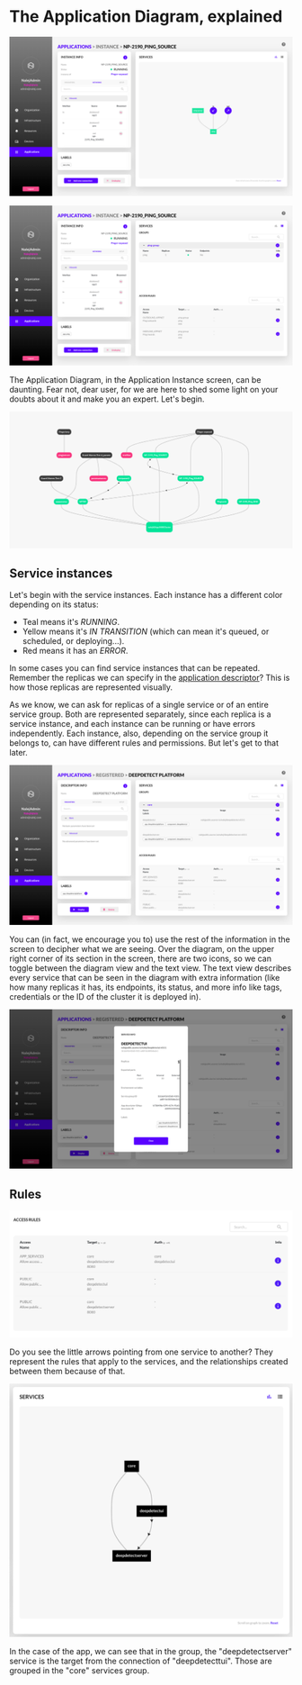 # The Application Diagram, explained



![Application instance main view with graph](../.gitbook/assets/instance23.png)

![Application instance main view with services table](../.gitbook/assets/instance24.png)

The Application Diagram, in the Application Instance screen, can be daunting. Fear not, dear user, for we are here to shed some light on your doubts about it and make you an expert. Let's begin.

![I mean, who can blame you. This is scary.](../.gitbook/assets/captura-de-pantalla-2019-11-04-a-las-12.29.58.png)

## Service instances

Let's begin with the service instances. Each instance has a different color depending on its status:

* Teal means it's _RUNNING_.
* Yellow means it's _IN TRANSITION_ \(which can mean it's queued, or scheduled, or deploying...\).
* Red means it has an _ERROR_.

In some cases you can find service instances that can be repeated. Remember the replicas we can specify in the [application descriptor](app_descriptors.md)? This is how those replicas are represented visually.

As we know, we can ask for replicas of a single service or of an entire service group. Both are represented separately, since each replica is a service instance, and each instance can be running or have errors independently. Each instance, also, depending on the service group it belongs to, can have different rules and permissions. But let's get to that later.

![Text description of the application instance](../.gitbook/assets/registered.png)

You can \(in fact, we encourage you to\) use the rest of the information in the screen to decipher what we are seeing. Over the diagram, on the upper right corner of its section in the screen, there are two icons, so we can toggle between the diagram view and the text view. The text view describes every service that can be seen in the diagram with extra information \(like how many replicas it has, its endpoints, its status, and more info like tags, credentials or the ID of the cluster it is deployed in\).

![Text description of the application instance](../.gitbook/assets/regservinf.png)

## Rules

![Rules of the application instance](../.gitbook/assets/captura-de-pantalla-2019-11-04-a-las-12.35.09.png)

Do you see the little arrows pointing from one service to another? They represent the rules that apply to the services, and the relationships created between them because of that.

![Beginner node diagram](../.gitbook/assets/captura-de-pantalla-2019-11-04-a-las-18.21.30.png)

In the case of the app, we can see that in the  group, the "deepdetectserver" service is the target from the connection of "deepdetecttui". Those are grouped in the "core" services group.

